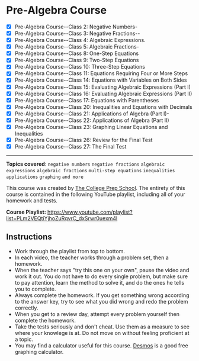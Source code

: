 # Pre-Algebra Course

- [x] Pre-Algebra Course--Class 2: Negative Numbers-
- [x] Pre-Algebra Course--Class 3: Negative Fractions--
- [x] Pre-Algebra Course--Class 4: Algebraic Expressions.
- [x] Pre-Algebra Course--Class 5: Algebraic Fractions-
- [x] Pre-Algebra Course--Class 8: One-Step Equations
- [x] Pre-Algebra Course--Class 9: Two-Step Equations
- [x] Pre-Algebra Course--Class 10: Three-Step Equations
- [x] Pre-Algebra Course--Class 11: Equations Requiring Four or More Steps
- [x] Pre-Algebra Course--Class 14: Equations with Variables on Both Sides
- [x] Pre-Algebra Course--Class 15: Evaluating Algebraic Expressions (Part I)
- [x] Pre-Algebra Course--Class 16: Evaluating Algebraic Expressions (Part II)
- [x] Pre-Algebra Course--Class 17: Equations with Parentheses
- [x] Pre-Algebra Course--Class 20: Inequalities and Equations with Decimals
- [x] Pre-Algebra Course--Class 21: Applications of Algebra (Part I)-
- [x] Pre-Algebra Course--Class 22: Applications of Algebra (Part II)
- [x] Pre-Algebra Course--Class 23: Graphing Linear Equations and Inequalities
- [x] Pre-Algebra Course--Class 26: Review for the Final Test
- [x] Pre-Algebra Course--Class 27: The Final Test

---

**Topics covered**:
`negative numbers`
`negative fractions`
`algebraic expressions`
`algebraic fractions`
`multi-step equations`
`inequalities`
`applications`
`graphing`
`and more`

This course was created by [The College Prep School](https://www.youtube.com/@thecollegeprepschool4486). The entirety of this course is contained in the following YouTube playlist, including all of your homework and tests.

**Course Playlist:** <https://www.youtube.com/playlist?list=PLm2VEQtiYjhoZuRqvrC_dxSrwr0uexm4l>

## Instructions

- Work through the playlist from top to bottom.
- In each video, the teacher works through a problem set, then a homework.
- When the teacher says "try this one on your own", pause the video and work it out. You do not have to do every single problem, but make sure to pay attention, learn the method to solve it, and do the ones he tells you to complete.
- Always complete the homework. If you get something wrong according to the answer key, try to see what you did wrong and redo the problem correctly.
- When you get to a review day, attempt every problem yourself then complete the homework.
- Take the tests seriously and don't cheat. Use them as a measure to see where your knowlege is at. Do not move on without feeling proficient at a topic.
- You may find a calculator useful for this course. [Desmos](https://www.desmos.com/calculator) is a good free graphing calculator.
